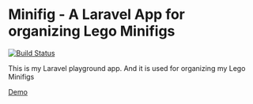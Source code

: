 # Minifig - A Laravel App for organizing Lego Minifigs

[![Build Status](https://travis-ci.org/mazedlx/minifig.svg)](https://travis-ci.org/mazedlx/minifig)

This is my Laravel playground app. And it is used for organizing my Lego Minifigs

[Demo](https://lego.mazedlx.net)
